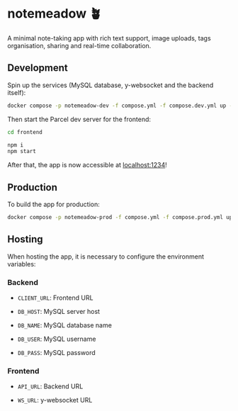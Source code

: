 notemeadow :potted_plant:
=========================

A minimal note-taking app with rich text support, image uploads, tags organisation, sharing and real-time collaboration.

## Development

Spin up the services (MySQL database, y-websocket and the backend itself):

```bash
docker compose -p notemeadow-dev -f compose.yml -f compose.dev.yml up -d
```

Then start the Parcel dev server for the frontend:

```bash
cd frontend

npm i
npm start
```

After that, the app is now accessible at [localhost:1234](http://localhost:1234)!

## Production

To build the app for production:

```bash
docker compose -p notemeadow-prod -f compose.yml -f compose.prod.yml up
```

## Hosting

When hosting the app, it is necessary to configure the environment variables:

### Backend

- `CLIENT_URL`: Frontend URL

- `DB_HOST`: MySQL server host

- `DB_NAME`: MySQL database name

- `DB_USER`: MySQL username

- `DB_PASS`: MySQL password

### Frontend

- `API_URL`: Backend URL

- `WS_URL`: y-websocket URL